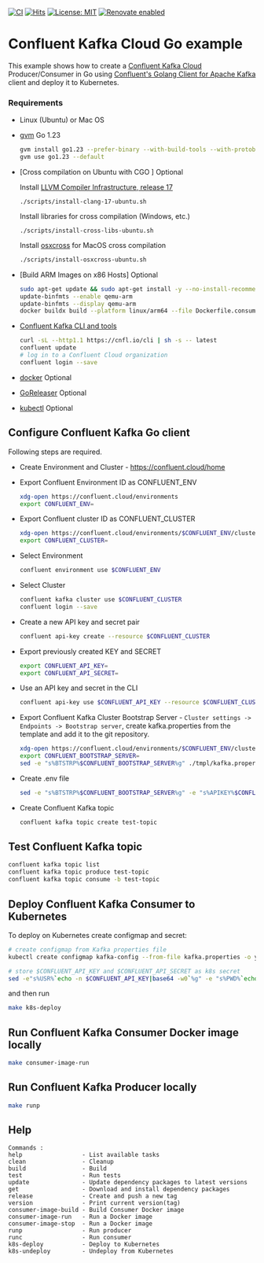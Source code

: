 [![CI](https://github.com/AndriyKalashnykov/go-kafka-confluent-examples/actions/workflows/ci.yml/badge.svg)](https://github.com/AndriyKalashnykov/go-kafka-confluent-examples/actions/workflows/ci.yml)
[![Hits](https://hits.sh/github.com/AndriyKalashnykov/go-kafka-confluent-examples.svg)](https://hits.sh/github.com/AndriyKalashnykov/go-kafka-confluent-examples/)
[![License: MIT](https://img.shields.io/badge/License-MIT-brightgreen.svg)](https://opensource.org/licenses/MIT)
[![Renovate enabled](https://img.shields.io/badge/renovate-enabled-brightgreen.svg)](https://app.renovatebot.com/dashboard#github/AndriyKalashnykov/go-kafka-confluent-examples)
# Confluent Kafka Cloud Go example

This example shows how to create a [Confluent Kafka Cloud](https://confluent.cloud/) Producer/Consumer in Go
using [Confluent's Golang Client for Apache Kafka](https://github.com/confluentinc/confluent-kafka-go/) client and deploy it to Kubernetes.

### Requirements

- Linux (Ubuntu) or Mac OS
- [gvm](https://github.com/moovweb/gvm) Go 1.23
  ```bash
  gvm install go1.23 --prefer-binary --with-build-tools --with-protobuf
  gvm use go1.23 --default
  ```
- [Cross compilation on Ubuntu with CGO ] Optional

  Install [LLVM Compiler Infrastructure, release 17](https://llvm.org/)
  ```
  ./scripts/install-clang-17-ubuntu.sh
  ```
  Install libraries for cross compilation (Windows, etc.)
  ```
  ./scripts/install-cross-libs-ubuntu.sh
  ```
  Install [osxcross](https://github.com/tpoechtrager/osxcross) for MacOS cross compilation
    ```bash
  ./scripts/install-osxcross-ubuntu.sh
  ```
- [Build ARM Images on x86 Hosts] Optional
  ```bash
  sudo apt-get update && sudo apt-get install -y --no-install-recommends qemu-user-static binfmt-support
  update-binfmts --enable qemu-arm
  update-binfmts --display qemu-arm
  docker buildx build --platform linux/arm64 --file Dockerfile.consumer -t kafka-confluent-go-consumer:latest .
  ```
  
- [Confluent Kafka CLI and tools](https://confluent.cloud/environments/env-pr7kdm/clusters/lkc-v1007n/integrations/cli)
  ```bash
  curl -sL --http1.1 https://cnfl.io/cli | sh -s -- latest
  confluent update
  # log in to a Confluent Cloud organization
  confluent login --save
  ```
- [docker](https://docs.docker.com/engine/install/) Optional
- [GoReleaser](https://goreleaser.com/install/) Optional
- [kubectl](https://kubernetes.io/docs/tasks/tools/#kubectl) Optional

## Configure Confluent Kafka Go client

Following steps are required.

- Create Environment and Cluster - https://confluent.cloud/home
- Export Confluent Environment ID as CONFLUENT_ENV
  ```bash
  xdg-open https://confluent.cloud/environments
  export CONFLUENT_ENV=
  ```
- Export Confluent cluster ID as CONFLUENT_CLUSTER
  ```bash
  xdg-open https://confluent.cloud/environments/$CONFLUENT_ENV/clusters
  export CONFLUENT_CLUSTER=
  ```
- Select Environment
  ```bash
  confluent environment use $CONFLUENT_ENV
  ```
- Select Cluster
  ```bash
  confluent kafka cluster use $CONFLUENT_CLUSTER
  confluent login --save
  ```
- Create a new API key and secret pair
  ```bash
  confluent api-key create --resource $CONFLUENT_CLUSTER
  ```
- Export previously created KEY and SECRET
  ```bash
  export CONFLUENT_API_KEY=
  export CONFLUENT_API_SECRET=
  ```

- Use an API key and secret in the CLI
  ```bash
  confluent api-key use $CONFLUENT_API_KEY --resource $CONFLUENT_CLUSTER
  ```

- Export Confluent Kafka Cluster Bootstrap Server - `Cluster settings -> Endpoints -> Bootstrap server`, create 
  kafka.properties from the template and add it to the git repository.
  ```bash
  xdg-open https://confluent.cloud/environments/$CONFLUENT_ENV/clusters/$CONFLUENT_CLUSTER/settings/kafka
  export CONFLUENT_BOOTSTRAP_SERVER=
  sed -e "s%BTSTRP%$CONFLUENT_BOOTSTRAP_SERVER%g" ./tmpl/kafka.properties.tmpl > ./kafka.properties
  ```
- Create .env file
  ```bash
  sed -e "s%BTSTRP%$CONFLUENT_BOOTSTRAP_SERVER%g" -e "s%APIKEY%$CONFLUENT_API_KEY%g" -e "s%APISECRET%$CONFLUENT_API_SECRET%g" ./tmpl/.env.tmpl > ./.env
  ```
- Create Confluent Kafka topic
  ```bash
  confluent kafka topic create test-topic
  ```

## Test Confluent Kafka topic

```bash
confluent kafka topic list
confluent kafka topic produce test-topic
confluent kafka topic consume -b test-topic
```

## Deploy Confluent Kafka Consumer to Kubernetes

To deploy on Kubernetes create configmap and secret:

```bash
# create configmap from Kafka properties file
kubectl create configmap kafka-config --from-file kafka.properties -o yaml --dry-run=client >./k8s/cm.yaml

# store $CONFLUENT_API_KEY and $CONFLUENT_API_SECRET as k8s secret
sed -e"s%USR%`echo -n $CONFLUENT_API_KEY|base64 -w0`%g" -e "s%PWD%`echo -n $CONFLUENT_API_SECRET|base64 -w0`%g" ./tmpl/sc.yaml.tmpl > ./k8s/sc.yaml
```

and then run

```bash
make k8s-deploy
```

## Run Confluent Kafka Consumer Docker image locally

```bash
make consumer-image-run
```

## Run Confluent Kafka Producer locally

```bash
make runp
```

## Help

```text
Commands :
help                 - List available tasks
clean                - Cleanup
build                - Build
test                 - Run tests
update               - Update dependency packages to latest versions
get                  - Download and install dependency packages
release              - Create and push a new tag
version              - Print current version(tag)
consumer-image-build - Build Consumer Docker image
consumer-image-run   - Run a Docker image
consumer-image-stop  - Run a Docker image
runp                 - Run producer
runc                 - Run consumer
k8s-deploy           - Deploy to Kubernetes
k8s-undeploy         - Undeploy from Kubernetes
```
